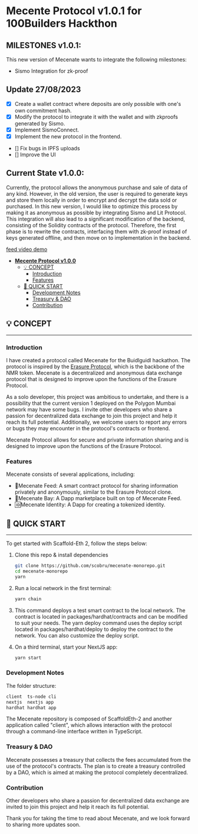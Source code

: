 # **Mecente Protocol v1.0.1** for 100Builders Hackthon

## MILESTONES v1.0.1:

This new version of Mecenate wants to integrate the following milestones:

- Sismo Integration for zk-proof

## Update 27/08/2023

- [x] Create a wallet contract where deposits are only possible with one's own commitment hash.
- [x] Modify the protocol to integrate it with the wallet and with zkproofs generated by Sismo.
- [x] Implement SismoConnect.
- [x] Implement the new protocol in the frontend.
- [] Fix bugs in IPFS uploads
- [] Improve the UI

## Current State v1.0.0:

Currently, the protocol allows the anonymous purchase and sale of data of any kind. However, in the old version, the user is required to generate keys and store them locally in order to encrypt and decrypt the data sold or purchased. In this new version, I would like to optimize this process by making it as anonymous as possible by integrating Sismo and Lit Protocol. This integration will also lead to a significant modification of the backend, consisting of the Solidity contracts of the protocol. Therefore, the first phase is to rewrite the contracts, interfacing them with zk-proof instead of keys generated offline, and then move on to implementation in the backend.

[feed video demo](https://www.youtube.com/watch?v=ZCfASOjT04Y&list=PLTenf2t5YuIp68AlFJWjFiJtf4svPuQiX)

- [**Mecente Protocol v1.0.0** ](#mecente-protocol-v100)
  - [💡 CONCEPT](#-concept)
    - [Introduction](#introduction)
    - [Features](#features)
  - [🚀 QUICK START](#-quick-start)
    - [Development Notes](#development-notes)
    - [Treasury \& DAO](#treasury--dao)
    - [Contribution](#contribution)

## 💡 CONCEPT

---

### Introduction

I have created a protocol called Mecenate for the Buidlguidl hackathon. The protocol is inspired by the [Erasure Protocol](https://github.com/erasureprotocol/erasure-protocol), which is the backbone of the NMR token. Mecenate is a decentralized and anonymous data exchange protocol that is designed to improve upon the functions of the Erasure Protocol.

As a solo developer, this project was ambitious to undertake, and there is a possibility that the current version 1 deployed on the Polygon Mumbai network may have some bugs. I invite other developers who share a passion for decentralized data exchange to join this project and help it reach its full potential. Additionally, we welcome users to report any errors or bugs they may encounter in the protocol's contracts or frontend.

Mecenate Protocol allows for secure and private information sharing and is designed to improve upon the functions of the Erasure Protocol.

### Features

Mecenate consists of several applications, including:

- 📄Mecenate Feed: A smart contract protocol for sharing information privately and anonymously, similar to the Erasure Protocol clone.
- 📣Mecenate Bay: A Dapp marketplace built on top of Mecenate Feed.
- 🆔Mecenate Identity: A Dapp for creating a tokenized identity.

## 🚀 QUICK START

---

To get started with Scaffold-Eth 2, follow the steps below:

1. Clone this repo & install dependencies

   ```bash
   git clone https://github.com/scobru/mecenate-monorepo.git
   cd mecenate-monorepo
   yarn
   ```

2. Run a local network in the first terminal:

   ```bash
   yarn chain
   ```

3. This command deploys a test smart contract to the local network. The contract is located in packages/hardhat/contracts and can be modified to suit your needs. The yarn deploy command uses the deploy script located in packages/hardhat/deploy to deploy the contract to the network. You can also customize the deploy script.

4. On a third terminal, start your NextJS app:

   ```bash
   yarn start
   ```

### Development Notes

The folder structure:

```bash
client  ts-node cli
nextjs  nextjs app
hardhat hardhat app
```

The Mecenate repository is composed of ScaffoldEth-2 and another application called "client", which allows interaction with the protocol through a command-line interface written in TypeScript.

### Treasury & DAO

Mecenate possesses a treasury that collects the fees accumulated from the use of the protocol's contracts. The plan is to create a treasury controlled by a DAO, which is aimed at making the protocol completely decentralized.

### Contribution

Other developers who share a passion for decentralized data exchange are invited to join this project and help it reach its full potential.

Thank you for taking the time to read about Mecenate, and we look forward to sharing more updates soon.
